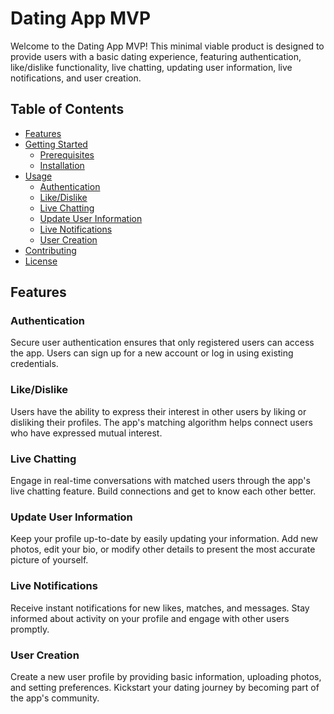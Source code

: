 # Dating App MVP

Welcome to the Dating App MVP! This minimal viable product is designed to provide users with a basic dating experience, featuring authentication, like/dislike functionality, live chatting, updating user information, live notifications, and user creation.

## Table of Contents

- [Features](#features)
- [Getting Started](#getting-started)
  - [Prerequisites](#prerequisites)
  - [Installation](#installation)
- [Usage](#usage)
  - [Authentication](#authentication)
  - [Like/Dislike](#like-dislike)
  - [Live Chatting](#live-chatting)
  - [Update User Information](#update-user-information)
  - [Live Notifications](#live-notifications)
  - [User Creation](#user-creation)
- [Contributing](#contributing)
- [License](#license)

## Features

### Authentication

Secure user authentication ensures that only registered users can access the app. Users can sign up for a new account or log in using existing credentials.

### Like/Dislike

Users have the ability to express their interest in other users by liking or disliking their profiles. The app's matching algorithm helps connect users who have expressed mutual interest.

### Live Chatting

Engage in real-time conversations with matched users through the app's live chatting feature. Build connections and get to know each other better.

### Update User Information

Keep your profile up-to-date by easily updating your information. Add new photos, edit your bio, or modify other details to present the most accurate picture of yourself.

### Live Notifications

Receive instant notifications for new likes, matches, and messages. Stay informed about activity on your profile and engage with other users promptly.

### User Creation

Create a new user profile by providing basic information, uploading photos, and setting preferences. Kickstart your dating journey by becoming part of the app's community.
